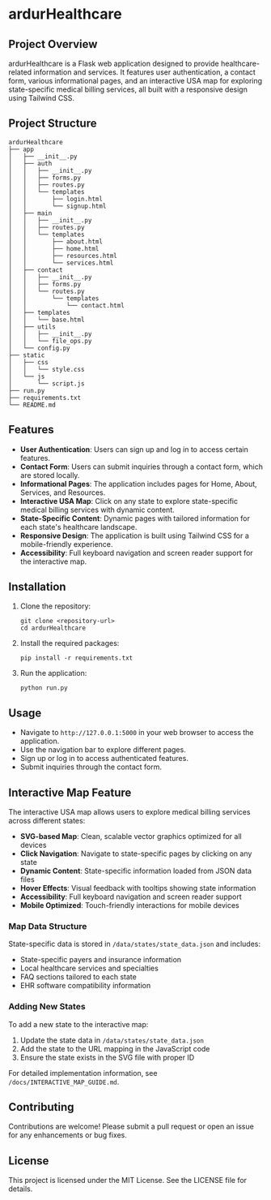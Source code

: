 # ardurHealthcare

## Project Overview
ardurHealthcare is a Flask web application designed to provide healthcare-related information and services. It features user authentication, a contact form, various informational pages, and an interactive USA map for exploring state-specific medical billing services, all built with a responsive design using Tailwind CSS.

## Project Structure
```
ardurHealthcare
├── app
│   ├── __init__.py
│   ├── auth
│   │   ├── __init__.py
│   │   ├── forms.py
│   │   ├── routes.py
│   │   └── templates
│   │       ├── login.html
│   │       └── signup.html
│   ├── main
│   │   ├── __init__.py
│   │   ├── routes.py
│   │   └── templates
│   │       ├── about.html
│   │       ├── home.html
│   │       ├── resources.html
│   │       └── services.html
│   ├── contact
│   │   ├── __init__.py
│   │   ├── forms.py
│   │   └── routes.py
│   │       └── templates
│   │           └── contact.html
│   ├── templates
│   │   └── base.html
│   ├── utils
│   │   ├── __init__.py
│   │   └── file_ops.py
│   └── config.py
├── static
│   ├── css
│   │   └── style.css
│   └── js
│       └── script.js
├── run.py
├── requirements.txt
└── README.md
```

## Features
- **User Authentication**: Users can sign up and log in to access certain features.
- **Contact Form**: Users can submit inquiries through a contact form, which are stored locally.
- **Informational Pages**: The application includes pages for Home, About, Services, and Resources.
- **Interactive USA Map**: Click on any state to explore state-specific medical billing services with dynamic content.
- **State-Specific Content**: Dynamic pages with tailored information for each state's healthcare landscape.
- **Responsive Design**: The application is built using Tailwind CSS for a mobile-friendly experience.
- **Accessibility**: Full keyboard navigation and screen reader support for the interactive map.

## Installation
1. Clone the repository:
   ```
   git clone <repository-url>
   cd ardurHealthcare
   ```

2. Install the required packages:
   ```
   pip install -r requirements.txt
   ```

3. Run the application:
   ```
   python run.py
   ```

## Usage
- Navigate to `http://127.0.0.1:5000` in your web browser to access the application.
- Use the navigation bar to explore different pages.
- Sign up or log in to access authenticated features.
- Submit inquiries through the contact form.

## Interactive Map Feature
The interactive USA map allows users to explore medical billing services across different states:

- **SVG-based Map**: Clean, scalable vector graphics optimized for all devices
- **Click Navigation**: Navigate to state-specific pages by clicking on any state
- **Dynamic Content**: State-specific information loaded from JSON data files
- **Hover Effects**: Visual feedback with tooltips showing state information
- **Accessibility**: Full keyboard navigation and screen reader support
- **Mobile Optimized**: Touch-friendly interactions for mobile devices

### Map Data Structure
State-specific data is stored in `/data/states/state_data.json` and includes:
- State-specific payers and insurance information
- Local healthcare services and specialties
- FAQ sections tailored to each state
- EHR software compatibility information

### Adding New States
To add a new state to the interactive map:
1. Update the state data in `/data/states/state_data.json`
2. Add the state to the URL mapping in the JavaScript code
3. Ensure the state exists in the SVG file with proper ID

For detailed implementation information, see `/docs/INTERACTIVE_MAP_GUIDE.md`.

## Contributing
Contributions are welcome! Please submit a pull request or open an issue for any enhancements or bug fixes.

## License
This project is licensed under the MIT License. See the LICENSE file for details.